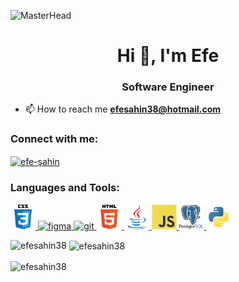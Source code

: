 ![MasterHead](https://s39569.pcdn.co/wp-content/uploads/2023/03/programming-code-abstract-technology-background-of-software-developer-and-computer-script.jpeg)
<h1 align="center">Hi 👋, I'm Efe</h1>
<h3 align="center">Software Engineer</h3>

- 📫 How to reach me **efesahin38@hotmail.com**

<h3 align="left">Connect with me:</h3>
<p align="left">
<a href="https://www.linkedin.com/in/efe-%C5%9Fahin-718611246/" target="_blank">
  <img align="center" src="https://raw.githubusercontent.com/rahuldkjain/github-profile-readme-generator/master/src/images/icons/Social/linked-in-alt.svg" alt="efe-şahin" height="30" width="40" />
</a>

</p>

<h3 align="left">Languages and Tools:</h3>
<p align="left"> <a href="https://www.w3schools.com/css/" target="_blank" rel="noreferrer"> <img src="https://raw.githubusercontent.com/devicons/devicon/master/icons/css3/css3-original-wordmark.svg" alt="css3" width="40" height="40"/> </a> <a href="https://www.figma.com/" target="_blank" rel="noreferrer"> <img src="https://www.vectorlogo.zone/logos/figma/figma-icon.svg" alt="figma" width="40" height="40"/> </a> <a href="https://git-scm.com/" target="_blank" rel="noreferrer"> <img src="https://www.vectorlogo.zone/logos/git-scm/git-scm-icon.svg" alt="git" width="40" height="40"/> </a> <a href="https://www.w3.org/html/" target="_blank" rel="noreferrer"> <img src="https://raw.githubusercontent.com/devicons/devicon/master/icons/html5/html5-original-wordmark.svg" alt="html5" width="40" height="40"/> </a> <a href="https://www.java.com" target="_blank" rel="noreferrer"> <img src="https://raw.githubusercontent.com/devicons/devicon/master/icons/java/java-original.svg" alt="java" width="40" height="40"/> </a> <a href="https://developer.mozilla.org/en-US/docs/Web/JavaScript" target="_blank" rel="noreferrer"> <img src="https://raw.githubusercontent.com/devicons/devicon/master/icons/javascript/javascript-original.svg" alt="javascript" width="40" height="40"/> </a> <a href="https://www.postgresql.org" target="_blank" rel="noreferrer"> <img src="https://raw.githubusercontent.com/devicons/devicon/master/icons/postgresql/postgresql-original-wordmark.svg" alt="postgresql" width="40" height="40"/> </a> <a href="https://www.python.org" target="_blank" rel="noreferrer"> <img src="https://raw.githubusercontent.com/devicons/devicon/master/icons/python/python-original.svg" alt="python" width="40" height="40"/> </a> </p>

<p><img align="left" src="https://github-readme-stats.vercel.app/api/top-langs?username=efesahin38&show_icons=true&locale=en&layout=compact&bg_color=000000&text_color=ffffff&title_color=00ffe4" alt="efesahin38" /></p>

<p>&nbsp;<img align="center" src="https://github-readme-stats.vercel.app/api?username=efesahin38&show_icons=true&locale=en&bg_color=000000&text_color=ffffff&title_color=00ffe4" alt="efesahin38" /></p>

<p><img align="center" src="https://github-readme-streak-stats.herokuapp.com/?user=efesahin38&theme=dark" alt="efesahin38" /></p>

